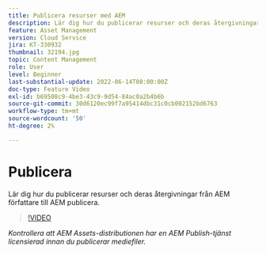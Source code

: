 ```yaml
---
title: Publicera resurser med AEM
description: Lär dig hur du publicerar resurser och deras återgivningar från AEM författare till AEM publicera.
feature: Asset Management
version: Cloud Service
jira: KT-330932
thumbnail: 32194.jpg
topic: Content Management
role: User
level: Beginner
last-substantial-update: 2022-06-14T00:00:00Z
doc-type: Feature Video
exl-id: b69508c9-4be3-43c9-9d54-84ac0a2b4b6b
source-git-commit: 30d6120ec99f7a95414dbc31c0cb002152bd6763
workflow-type: tm+mt
source-wordcount: '50'
ht-degree: 2%

---
```


# Publicera

Lär dig hur du publicerar resurser och deras återgivningar från AEM författare till AEM publicera.

>[!VIDEO](https://video.tv.adobe.com/v/330932?quality=12&learn=on)

_Kontrollera att AEM Assets-distributionen har en AEM Publish-tjänst licensierad innan du publicerar mediefiler._
